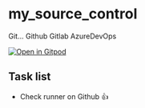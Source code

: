 # my_source_control
Git... Github Gitlab AzureDevOps

[![Open in Gitpod](https://gitpod.io/button/open-in-gitpod.svg)](https://gitpod.io/#https://github.com/buitrivn110/my_source_control)

## Task list

- Check runner on Github 👍
